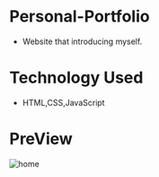 # Personal-Portfolio
- Website that introducing myself.

# Technology Used
- HTML,CSS,JavaScript

# PreView
![home](https://github.com/niranjan-digraje/Personal-Portfolio/assets/155544790/e968cebe-e0a1-4271-92d6-f92373f2bd20)
